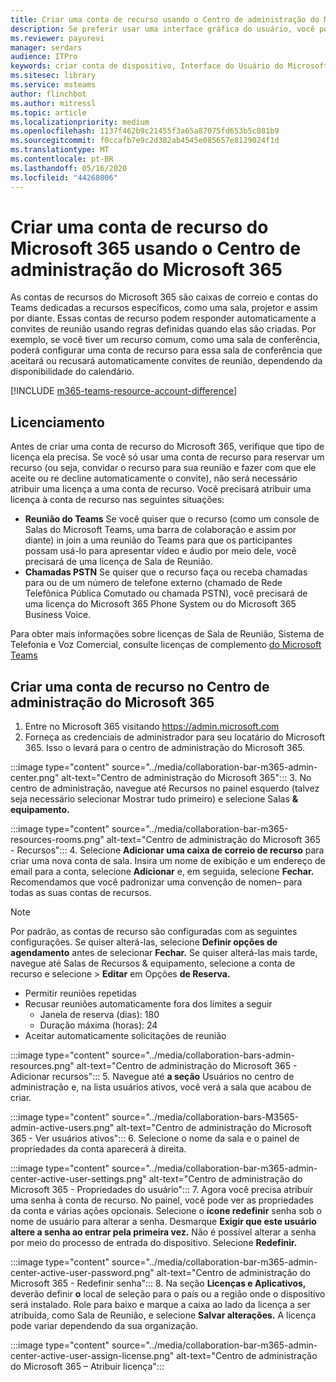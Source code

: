 ```yaml
---
title: Criar uma conta de recurso usando o Centro de administração do Microsoft 365
description: Se preferir usar uma interface gráfica do usuário, você pode criar uma conta de recurso para suas Salas do Microsoft Teams e barras de colaboração para o Microsoft Teams usando o Centro de Administração do Microsoft 365.
ms.reviewer: payurevi
manager: serdars
audience: ITPro
keywords: criar conta de dispositivo, Interface do Usuário do Microsoft 365, Centro de administração do Microsoft 365
ms.sitesec: library
ms.service: msteams
author: flinchbot
ms.author: mitressl
ms.topic: article
ms.localizationpriority: medium
ms.openlocfilehash: 1137f462b9c21455f3a65a87075fd653b5c081b9
ms.sourcegitcommit: f0ccafb7e9c2d382ab4545e085657e8129024f1d
ms.translationtype: MT
ms.contentlocale: pt-BR
ms.lasthandoff: 05/16/2020
ms.locfileid: "44268006"
---
```

# <a name="create-a-microsoft-365-resource-account-using-the-microsoft-365-admin-center"></a>Criar uma conta de recurso do Microsoft 365 usando o Centro de administração do Microsoft 365

As contas de recursos do Microsoft 365 são caixas de correio e contas do Teams dedicadas a recursos específicos, como uma sala, projetor e assim por diante. Essas contas de recurso podem responder automaticamente a convites de reunião usando regras definidas quando elas são criadas. Por exemplo, se você tiver um recurso comum, como uma sala de conferência, poderá configurar uma conta de recurso para essa sala de conferência que aceitará ou recusará automaticamente convites de reunião, dependendo da disponibilidade do calendário.

<!-- The steps in this article show you how to set up a resource account using the Microsoft 365 admin center. If you'd rather use PowerShell to create resource accounts, [Create a resource account using the PowerShell](resource-account-ps.md). -->

[!INCLUDE [m365-teams-resource-account-difference](../includes/m365-teams-resource-account-difference.md)]

## <a name="licensing"></a>Licenciamento

Antes de criar uma conta de recurso do Microsoft 365, verifique que tipo de licença ela precisa. Se você só usar uma conta de recurso para reservar um recurso (ou seja, convidar o recurso para sua reunião e fazer com que ele aceite ou re decline automaticamente o convite), não será necessário atribuir uma licença a uma conta de recurso. Você precisará atribuir uma licença à conta de recurso nas seguintes situações:

- **Reunião do Teams** Se você quiser que o recurso (como um console de Salas do Microsoft Teams, uma barra de colaboração e assim por diante) in join a uma reunião do Teams para que os participantes possam usá-lo para apresentar vídeo e áudio por meio dele, você precisará de uma licença de Sala de Reunião. 
- **Chamadas PSTN** Se quiser que o recurso faça ou receba chamadas para ou de um número de telefone externo (chamado de Rede Telefônica Pública Comutado ou chamada PSTN), você precisará de uma licença do Microsoft 365 Phone System ou do Microsoft 365 Business Voice.

Para obter mais informações sobre licenças de Sala de Reunião, Sistema de Telefonia e Voz Comercial, consulte licenças de complemento [do Microsoft Teams](../teams-add-on-licensing/microsoft-teams-add-on-licensing.md)

## <a name="create-a-resource-account-in-the-microsoft-365-admin-center"></a><a href="" id="create-device-acct-m365-admin-ctr"></a>Criar uma conta de recurso no Centro de administração do Microsoft 365

1. Entre no Microsoft 365 visitando https://admin.microsoft.com
2. Forneça as credenciais de administrador para seu locatário do Microsoft 365. Isso o levará para o centro de administração do Microsoft 365.

:::image type="content" source="../media/collaboration-bar-m365-admin-center.png" alt-text="Centro de administração do Microsoft 365":::
3. No centro de administração, navegue até Recursos no  painel esquerdo (talvez seja necessário selecionar Mostrar tudo primeiro) e selecione Salas **& equipamento.** 

:::image type="content" source="../media/collaboration-bar-m365-resources-rooms.png" alt-text="Centro de administração do Microsoft 365 - Recursos":::
4. Selecione **Adicionar uma caixa de correio de recurso** para criar uma nova conta de sala. Insira um nome de exibição e um endereço de email para a conta, selecione **Adicionar** e, em seguida, selecione **Fechar.** Recomendamos que você padronizar uma convenção de nomen– para todas as suas contas de recursos.

> [!NOTE]
> Por padrão, as contas de recurso são configuradas com as seguintes configurações. Se quiser alterá-las, selecione **Definir opções de agendamento** antes de selecionar **Fechar.** Se quiser alterá-las mais tarde, navegue até Salas de Recursos & equipamento, selecione a conta de recurso e selecione  >   **Editar** em Opções **de Reserva.**
>
> - Permitir reuniões repetidas
> - Recusar reuniões automaticamente fora dos limites a seguir
>   - Janela de reserva (dias): 180
>   - Duração máxima (horas): 24
> - Aceitar automaticamente solicitações de reunião

:::image type="content" source="../media/collaboration-bars-admin-resources.png" alt-text="Centro de administração do Microsoft 365 - Adicionar recursos":::
5. Navegue até **a seção** Usuários no  centro de administração e, na lista usuários ativos, você verá a sala que acabou de criar.

:::image type="content" source="../media/collaboration-bars-M3565-admin-active-users.png" alt-text="Centro de administração do Microsoft 365 - Ver usuários ativos":::
6. Selecione o nome da sala e o painel de propriedades da conta aparecerá à direita.

:::image type="content" source="../media/collaboration-bar-m365-admin-center-active-user-settings.png" alt-text="Centro de administração do Microsoft 365 - Propriedades do usuário":::
7. Agora você precisa atribuir uma senha à conta de recurso. No painel, você pode ver as propriedades da conta e várias ações opcionais. Selecione o **ícone redefinir** senha sob o nome de usuário para alterar a senha. Desmarque **Exigir que este usuário altere a senha ao entrar pela primeira vez.** Não é possível alterar a senha por meio do processo de entrada do dispositivo. Selecione **Redefinir.**

:::image type="content" source="../media/collaboration-bar-m365-admin-center-active-user-password.png" alt-text="Centro de administração do Microsoft 365 - Redefinir senha":::
8. Na seção **Licenças e Aplicativos,** deverão definir **o** local de seleção para o país ou a região onde o dispositivo será instalado. Role para baixo e marque a caixa ao lado da licença a ser atribuída, como Sala de Reunião, e selecione **Salvar alterações.** A licença pode variar dependendo da sua organização.

:::image type="content" source="../media/collaboration-bar-m365-admin-center-active-user-assign-license.png" alt-text="Centro de administração do Microsoft 365 – Atribuir licença":::
